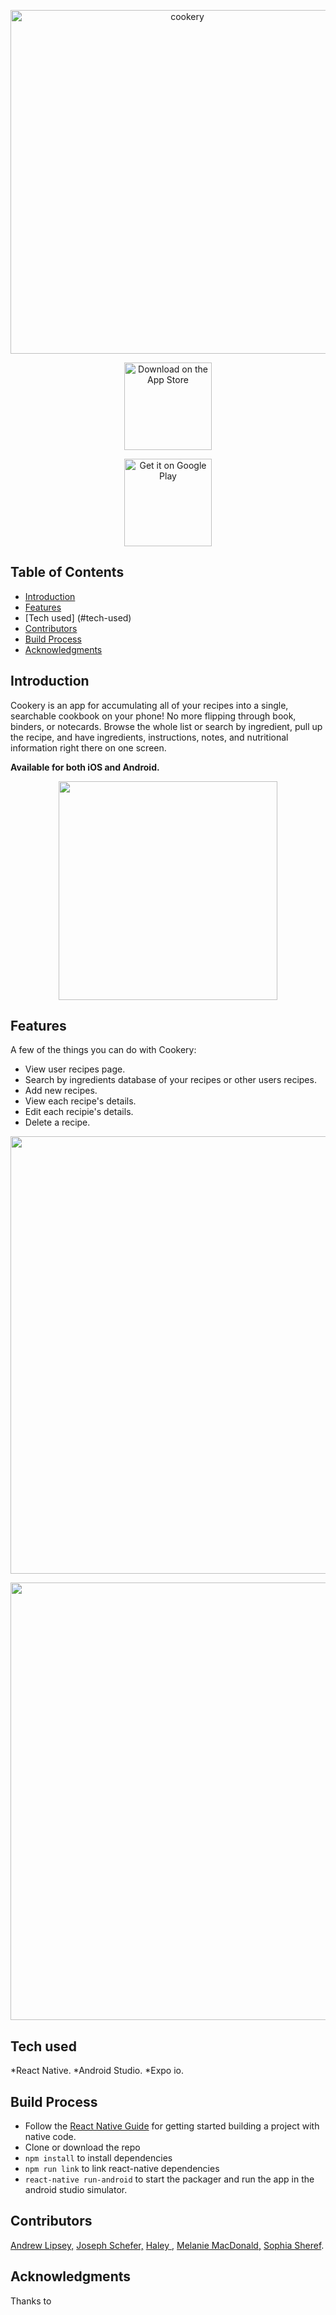 <p align="center">
    <img alt="cookery" title="cookery" src="https://i.imgur.com/ZFiAFlQ.png" width="550">
</p>

<p align="center">
    <img alt="Download on the App Store" title="App Store" src="http://i.imgur.com/0n2zqHD.png" width="140">
</p>
<p align="center">
    <img alt="Get it on Google Play" title="Google Play" src="http://i.imgur.com/mtGRPuM.png" width="140">
</p>

<!-- START doctoc generated TOC please keep comment here to allow auto update -->
<!-- DON'T EDIT THIS SECTION, INSTEAD RE-RUN doctoc TO UPDATE -->
## Table of Contents

- [Introduction](#introduction)
- [Features](#features)
- [Tech used] (#tech-used)
- [Contributors](#contributors)
- [Build Process](#build-process)
- [Acknowledgments](#acknowledgments)

<!-- END doctoc generated TOC please keep comment here to allow auto update -->

## Introduction

Cookery is an app for accumulating all of your recipes into a single, searchable cookbook on your phone! No more flipping through book, binders, or notecards. Browse the whole list or search by ingredient, pull up the recipe, and have ingredients, instructions, notes, and nutritional information right there on one screen.

**Available for both iOS and Android.**

<p align="center">
  <img src = "" width=350>
</p>

## Features

A few of the things you can do with Cookery:

* View user recipes page.
* Search by ingredients database of your recipes or other users recipes.
* Add new recipes.
* View each recipe's details.
* Edit each recipie's details.
* Delete a recipe.

<p align="center">
  <img src = "" width=700>
</p>

<p align="center">
  <img src = "" width=700>
</p>

## Tech used
*React Native.
*Android Studio.
*Expo io.


## Build Process

- Follow the [React Native Guide](https://facebook.github.io/react-native/docs/getting-started.html) for getting started building a project with native code.
-  Clone or download the repo
- `npm install` to install dependencies
- `npm run link` to link react-native dependencies
- `react-native run-android` to start the packager and run the app in the android studio simulator.


## Contributors

<a href="https://github.com/adlipsey">Andrew Lipsey,</a>
<a href="https://github.com/jes3rk"> Joseph Schefer,</a>
<a href="https://github.com/SophiaSheref"> Haley ,</a>
<a href="https://github.com/mmacdonald1"> Melanie MacDonald,</a>
<a href="https://github.com/SophiaSheref"> Sophia Sheref</a>.


## Acknowledgments

Thanks to 
